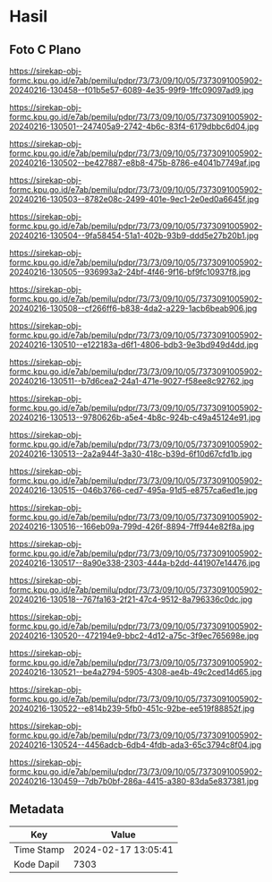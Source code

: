 # Hasil

## Foto C Plano

https://sirekap-obj-formc.kpu.go.id/e7ab/pemilu/pdpr/73/73/09/10/05/7373091005902-20240216-130458--f01b5e57-6089-4e35-99f9-1ffc09097ad9.jpg

https://sirekap-obj-formc.kpu.go.id/e7ab/pemilu/pdpr/73/73/09/10/05/7373091005902-20240216-130501--247405a9-2742-4b6c-83f4-6179dbbc6d04.jpg

https://sirekap-obj-formc.kpu.go.id/e7ab/pemilu/pdpr/73/73/09/10/05/7373091005902-20240216-130502--be427887-e8b8-475b-8786-e4041b7749af.jpg

https://sirekap-obj-formc.kpu.go.id/e7ab/pemilu/pdpr/73/73/09/10/05/7373091005902-20240216-130503--8782e08c-2499-401e-9ec1-2e0ed0a6645f.jpg

https://sirekap-obj-formc.kpu.go.id/e7ab/pemilu/pdpr/73/73/09/10/05/7373091005902-20240216-130504--9fa58454-51a1-402b-93b9-ddd5e27b20b1.jpg

https://sirekap-obj-formc.kpu.go.id/e7ab/pemilu/pdpr/73/73/09/10/05/7373091005902-20240216-130505--936993a2-24bf-4f46-9f16-bf9fc10937f8.jpg

https://sirekap-obj-formc.kpu.go.id/e7ab/pemilu/pdpr/73/73/09/10/05/7373091005902-20240216-130508--cf266ff6-b838-4da2-a229-1acb6beab906.jpg

https://sirekap-obj-formc.kpu.go.id/e7ab/pemilu/pdpr/73/73/09/10/05/7373091005902-20240216-130510--e122183a-d6f1-4806-bdb3-9e3bd949d4dd.jpg

https://sirekap-obj-formc.kpu.go.id/e7ab/pemilu/pdpr/73/73/09/10/05/7373091005902-20240216-130511--b7d6cea2-24a1-471e-9027-f58ee8c92762.jpg

https://sirekap-obj-formc.kpu.go.id/e7ab/pemilu/pdpr/73/73/09/10/05/7373091005902-20240216-130513--9780626b-a5e4-4b8c-924b-c49a45124e91.jpg

https://sirekap-obj-formc.kpu.go.id/e7ab/pemilu/pdpr/73/73/09/10/05/7373091005902-20240216-130513--2a2a944f-3a30-418c-b39d-6f10d67cfd1b.jpg

https://sirekap-obj-formc.kpu.go.id/e7ab/pemilu/pdpr/73/73/09/10/05/7373091005902-20240216-130515--046b3766-ced7-495a-91d5-e8757ca6ed1e.jpg

https://sirekap-obj-formc.kpu.go.id/e7ab/pemilu/pdpr/73/73/09/10/05/7373091005902-20240216-130516--166eb09a-799d-426f-8894-7ff944e82f8a.jpg

https://sirekap-obj-formc.kpu.go.id/e7ab/pemilu/pdpr/73/73/09/10/05/7373091005902-20240216-130517--8a90e338-2303-444a-b2dd-441907e14476.jpg

https://sirekap-obj-formc.kpu.go.id/e7ab/pemilu/pdpr/73/73/09/10/05/7373091005902-20240216-130518--767fa163-2f21-47c4-9512-8a796336c0dc.jpg

https://sirekap-obj-formc.kpu.go.id/e7ab/pemilu/pdpr/73/73/09/10/05/7373091005902-20240216-130520--472194e9-bbc2-4d12-a75c-3f9ec765698e.jpg

https://sirekap-obj-formc.kpu.go.id/e7ab/pemilu/pdpr/73/73/09/10/05/7373091005902-20240216-130521--be4a2794-5905-4308-ae4b-49c2ced14d65.jpg

https://sirekap-obj-formc.kpu.go.id/e7ab/pemilu/pdpr/73/73/09/10/05/7373091005902-20240216-130522--e814b239-5fb0-451c-92be-ee519f88852f.jpg

https://sirekap-obj-formc.kpu.go.id/e7ab/pemilu/pdpr/73/73/09/10/05/7373091005902-20240216-130524--4456adcb-6db4-4fdb-ada3-65c3794c8f04.jpg

https://sirekap-obj-formc.kpu.go.id/e7ab/pemilu/pdpr/73/73/09/10/05/7373091005902-20240216-130459--7db7b0bf-286a-4415-a380-83da5e837381.jpg


## Metadata

| Key        | Value               |
| ---------- | ------------------- |
| Time Stamp | 2024-02-17 13:05:41 |
| Kode Dapil | 7303                |



